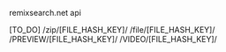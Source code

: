 remixsearch.net api

[TO_DO]
/zip/[FILE_HASH_KEY]/
/file/[FILE_HASH_KEY]/
/PREVIEW/[FILE_HASH_KEY]/
/VIDEO/[FILE_HASH_KEY]/
